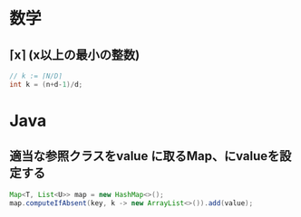 # 数学

## ⌈x⌉ (x以上の最小の整数)
```java
// k := ⌈N/D⌉
int k = (n+d-1)/d;
```



# Java
## 適当な参照クラスをvalue に取るMap、にvalueを設定する
```java
Map<T, List<U>> map = new HashMap<>();
map.computeIfAbsent(key, k -> new ArrayList<>()).add(value);
```
